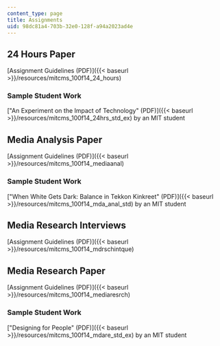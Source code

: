 ```yaml
---
content_type: page
title: Assignments
uid: 98dc81a4-703b-32e0-128f-a94a2023ad4e
---
```


24 Hours Paper
--------------

[Assignment Guidelines (PDF)]({{< baseurl >}}/resources/mitcms_100f14_24_hours)

### Sample Student Work

["An Experiment on the Impact of Technology" (PDF)]({{< baseurl >}}/resources/mitcms_100f14_24hrs_std_ex) by an MIT student

Media Analysis Paper
--------------------

[Assignment Guidelines (PDF)]({{< baseurl >}}/resources/mitcms_100f14_mediaanal)

### Sample Student Work

["When White Gets Dark: Balance in Tekkon Kinkreet" (PDF)]({{< baseurl >}}/resources/mitcms_100f14_mda_anal_std) by an MIT student

Media Research Interviews
-------------------------

[Assignment Guidelines (PDF)]({{< baseurl >}}/resources/mitcms_100f14_mdrschintque)

Media Research Paper
--------------------

[Assignment Guidelines (PDF)]({{< baseurl >}}/resources/mitcms_100f14_mediaresrch)

### Sample Student Work

["Designing for People" (PDF)]({{< baseurl >}}/resources/mitcms_100f14_mdare_std_ex) by an MIT student